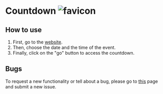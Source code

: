# Countdown ![favicon](/img/favicon.jpg)

## How to use

1. First, go to the [website](https://Azerty29242.github.io/Countdown/).
2. Then, choose the date and the time of the event.
3. Finally, click on the "go" button to access the countdown.

## Bugs

To request a new functionality or tell about a bug, please go to [this](https://github.com/Azerty29242/Countdown/issues) page and submit a new issue.

